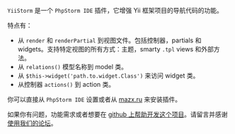 `YiiStorm` 是一个 `PhpStorm IDE` 插件，它增强 Yii 框架项目的导航代码的功能。

特点有：

* 从 `render` 和 `renderPartial` 到视图文件。包括控制器，partials 和 widgets。支持特定视图的所有方式：主题，smarty `.tpl` views 和外部方法。
* 从 `relations()` 模型名称到 model 类。
* 从 `$this->widget('path.to.widget.Class')` 来访问 widget 类。
* 从控制器 `actions()` 到 action 类。

你可以直接从 `PhpStorm IDE` 设置或者从 [mazx.ru](http://mazx.ru/) 来安装插件。

如果你有问题，功能需求或者想要在 [github 上帮助开发这个项目](https://github.com/cmazx/yiistorm)。请留言并感谢[使用我们的论坛](http://www.yiiframework.com/forum/index.php/topic/40955-yiistorm/)。